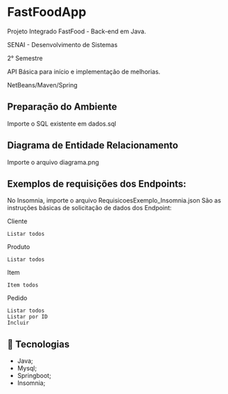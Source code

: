 # FastFoodApp
Projeto Integrado FastFood - Back-end em Java.

SENAI - Desenvolvimento de Sistemas

2° Semestre

API Básica para início e implementação de melhorias.

NetBeans/Maven/Spring

## Preparação do Ambiente
Importe o SQL existente em dados.sql

## Diagrama de Entidade Relacionamento
Importe o arquivo diagrama.png

## Exemplos de requisições dos Endpoints:
No Insomnia, importe o arquivo RequisicoesExemplo_Insomnia.json
São as instruções básicas de solicitação de dados dos Endpoint:

Cliente

    Listar todos

Produto 

    Listar todos
    
Item 

    Item todos
    
Pedido 

    Listar todos
    Listar por ID
    Incluir


 ## 🚀 Tecnologias
 
 - Java;
 - Mysql;
 - Springboot;
 - Insomnia;

 <br></br>
